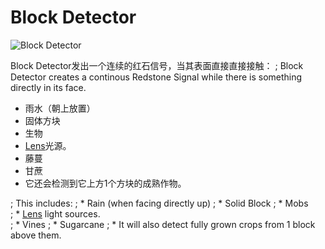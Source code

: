 # Block Detector

![Block Detector](block:betterwithmods:detector)

Block Detector发出一个连续的红石信号，当其表面直接直接接触：
; Block Detector creates a continous Redstone Signal while there is something directly in its face. 

* 雨水（朝上放置）
* 固体方块
* 生物
* [Lens](lens.md)光源。
* 藤蔓
* 甘蔗
* 它还会检测到它上方1个方块的成熟作物。

; This includes:
; * Rain (when facing directly up)
; * Solid Block 
; * Mobs  
; * [Lens](lens.md) light sources.  
; * Vines 
; * Sugarcane 
; * It will also detect fully grown crops from 1 block above them. 
 


